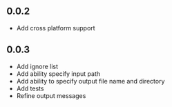 ## 0.0.2

- Add cross platform support

## 0.0.3

- Add ignore list
- Add ability specify input path
- Add ability to specify output file name and directory
- Add tests
- Refine output messages